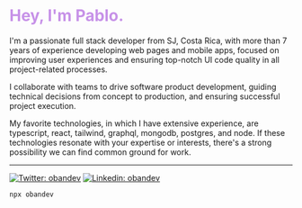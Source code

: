 <h1 style="color: #c792e8;">Hey, I'm Pablo.</h1>

I'm a passionate full stack developer from SJ, Costa Rica, with more than 7 years of experience developing web pages and mobile apps, focused on improving user experiences and ensuring top-notch UI code quality in all project-related processes.

I collaborate with teams to drive software product development, guiding technical decisions from concept to production, and ensuring successful project execution.

My favorite technologies, in which I have extensive experience, are typescript, react, tailwind, graphql, mongodb, postgres, and node. If these technologies resonate with your expertise or interests, there's a strong possibility we can find common ground for work.


---

[![Twitter: obandev](https://img.shields.io/twitter/follow/obandev_io?style=social)](https://twitter.com/obandev_io)
[![Linkedin: obandev](https://img.shields.io/badge/-obandev-blue?style=flat-square&logo=Linkedin&logoColor=white&link=https://www.linkedin.com/in/obandev/)](https://www.linkedin.com/in/obandev/)

```bash
npx obandev
```
